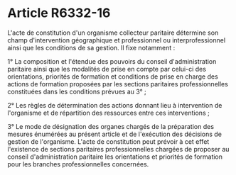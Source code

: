 # Article R6332-16

L'acte de constitution d'un organisme collecteur paritaire détermine son champ d'intervention géographique et professionnel ou interprofessionnel ainsi que les conditions de sa gestion. Il fixe notamment : 

1° La composition et l'étendue des pouvoirs du conseil d'administration paritaire ainsi que les modalités de prise en compte par celui-ci des orientations, priorités de formation et conditions de prise en charge des actions de formation proposées par les sections paritaires professionnelles constituées dans les conditions prévues au 3° ; 

2° Les règles de détermination des actions donnant lieu à intervention de l'organisme et de répartition des ressources entre ces interventions ; 

3° Le mode de désignation des organes chargés de la préparation des mesures énumérées au présent article et de l'exécution des décisions de gestion de l'organisme. L'acte de constitution peut prévoir à cet effet l'existence de sections paritaires professionnelles chargées de proposer au conseil d'administration paritaire les orientations et priorités de formation pour les branches professionnelles concernées.